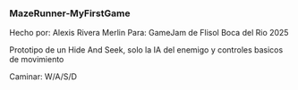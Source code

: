 ### MazeRunner-MyFirstGame

Hecho por: Alexis Rivera Merlin
Para: GameJam de Flisol Boca del Rio 2025

Prototipo de un Hide And Seek, solo la IA del enemigo y controles basicos de movimiento

Caminar: W/A/S/D
